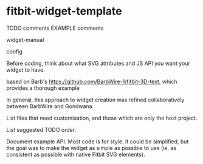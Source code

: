 # fitbit-widget-template

TODO comments
EXAMPLE comments

widget-manual

config

Before coding, think about what SVG attributes and JS API you want your widget to have.

based on Barb's https://github.com/BarbWire-1/fitbit-3D-text, which provides a thorough example

In general, this approach to widget creation was refined collaboratively between BarbWire and Gondwana.

List files that need customisation, and those which are only the host project.

List suggested TODO order.

Document example API. Most code is for style. It could be simplified, but the goal was to make the widget as simple as possible to use (ie, as consistent as possible with native Fitbit SVG elements).